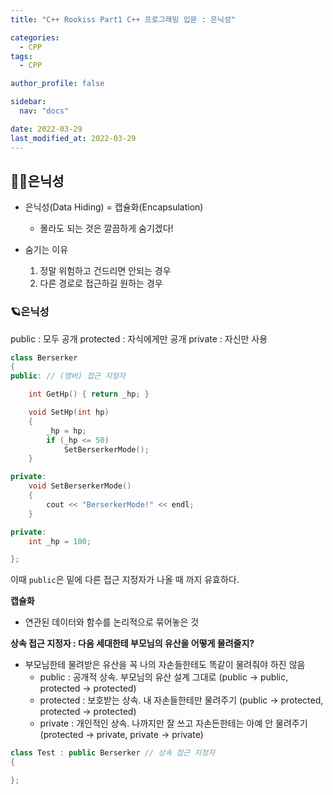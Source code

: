```yaml
---
title: "C++ Rookiss Part1 C++ 프로그래밍 입문 : 은닉성"

categories:
  - CPP
tags:
  - CPP

author_profile: false

sidebar:
  nav: "docs"

date: 2022-03-29
last_modified_at: 2022-03-29
---
```



## 🙇‍♀️은닉성



* 은닉성(Data Hiding) = 캡슐화(Encapsulation)
    - 몰라도 되는 것은 깔끔하게 숨기겠다!

* 숨기는 이유
    1. 정말 위험하고 건드리면 안되는 경우
    2. 다른 경로로 접근하길 원하는 경우



### 🪐은닉성


public : 모두 공개
protected : 자식에게만 공개
private : 자신만 사용

```cpp
class Berserker
{
public: // (멤버) 접근 지정자

	int GetHp() { return _hp; }

	void SetHp(int hp)
	{
		_hp = hp;
		if (_hp <= 50)
			SetBerserkerMode();
	}

private:
	void SetBerserkerMode() 
	{
		cout << "BerserkerMode!" << endl;
	}

private:
	int _hp = 100;

};
```

이때 `public`은 밑에 다른 접근 지정자가 나올 때 까지 유효하다.


**캡슐화**
* 연관된 데이터와 함수를 논리적으로 묶어놓은 것

**상속 접근 지정자 : 다음 세대한테 부모님의 유산을 어떻게 물려줄지?**
* 부모님한테 물려받은 유산을 꼭 나의 자손들한테도 똑같이 물려줘야 하진 않음
    - public : 공개적 상속. 부모님의 유산 설계 그대로 (public -> public, protected -> protected)
    - protected : 보호받는 상속. 내 자손들한테만 물려주기 (public -> protected, protected -> protected)
    - private : 개인적인 상속. 나까지만 잘 쓰고 자손든한테는 아예 안 물려주기 (protected -> private, private -> private)

```cpp
class Test : public Berserker // 상속 접근 지정자
{

};
```

